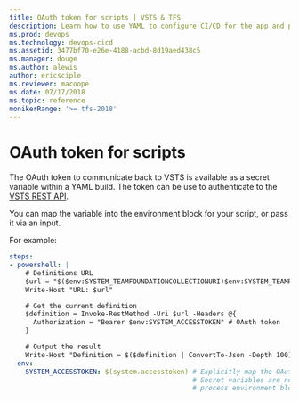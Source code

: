 ```yaml
---
title: OAuth token for scripts | VSTS & TFS    
description: Learn how to use YAML to configure CI/CD for the app and platform of your choice.
ms.prod: devops
ms.technology: devops-cicd
ms.assetid: 3477bf70-e26e-4188-acbd-8d19aed438c5
ms.manager: douge
ms.author: alewis
author: ericsciple
ms.reviewer: macoope
ms.date: 07/17/2018
ms.topic: reference
monikerRange: '>= tfs-2018'
---
```


# OAuth token for scripts

The OAuth token to communicate back to VSTS is available as a secret variable within a YAML build. The token can be use to authenticate to the [VSTS REST API](https://www.visualstudio.com/en-us/integrate/api/overview).

You can map the variable into the environment block for your script, or pass it via an input.

For example:

```yaml
steps:
- powershell: |
    # Definitions URL
    $url = "$($env:SYSTEM_TEAMFOUNDATIONCOLLECTIONURI)$env:SYSTEM_TEAMPROJECTID/_apis/build/definitions/$($env:SYSTEM_DEFINITIONID)?api-version=2.0"
    Write-Host "URL: $url"

    # Get the current definition
    $definition = Invoke-RestMethod -Uri $url -Headers @{
      Authorization = "Bearer $env:SYSTEM_ACCESSTOKEN" # OAuth token
    }

    # Output the result
    Write-Host "Definition = $($definition | ConvertTo-Json -Depth 100)"
  env:
    SYSTEM_ACCESSTOKEN: $(system.accesstoken) # Explicitly map the OAuth token.
                                              # Secret variables are not mapped into the
                                              # process environment block by default.
```

